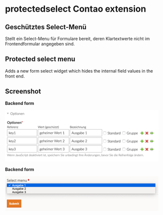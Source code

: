 # protectedselect Contao extension

## Geschütztes Select-Menü

Stellt ein Select-Menu für Formulare bereit, deren Klartextwerte nicht im Frontendformular angegeben sind.

## Protected select menu

Adds a new form select widget which hides the internal field values in the front end.

## Screenshot

**Backend form**

![Backend form](docs/backend.png)

**Backend form**

![Frontend form](docs/frontend.png)

